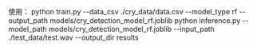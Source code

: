 使用：
python train.py --data_csv ./cry_data/data.csv --model_type rf --output_path models/cry_detection_model_rf.joblib
python inference.py --model_path models/cry_detection_model_rf.joblib --input_path ./test_data/test.wav --output_dir results
